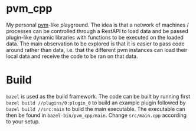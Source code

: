 # pvm_cpp

My personal [pvm](https://en.wikipedia.org/wiki/Parallel_Virtual_Machine)-like playground.
The idea is that a network of machines / processes can be controlled through a RestAPI to load data and be passed plugin-like dynamic libraries with functions to be executed on the loaded data.
The main observation to be explored is that it is easier to pass code around rather than data, i.e. that the different pvm instances can load their local data and receive the code to be ran on that data.

# Build
`bazel` is used as the build framework.
The code can be built by running first `bazel build //plugins/0:plugin_0` to build an example plugin followed by `bazel build //src:main` to build the main executable.
The executable can then be found in `bazel-bin/pvm_cpp/main`. Change `src/main.cpp` according to your setup.

